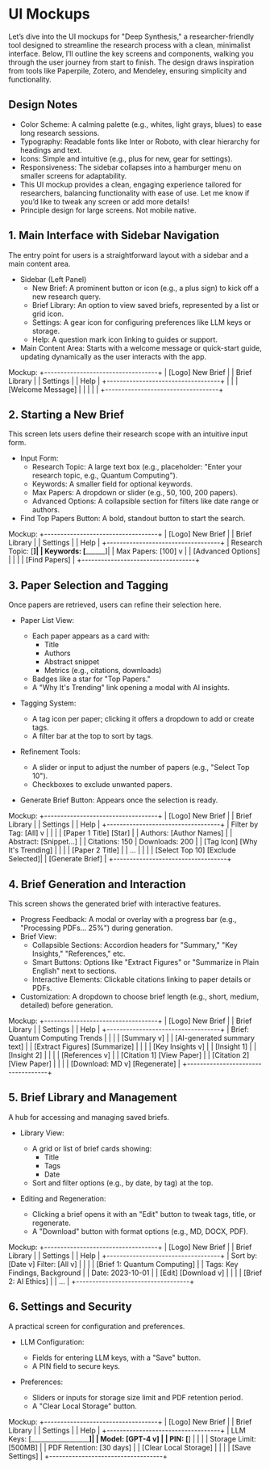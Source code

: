 # UI Mockups

Let’s dive into the UI mockups for "Deep Synthesis," a researcher-friendly tool designed to streamline the research process with a clean, minimalist interface. Below, I’ll outline the key screens and components, walking you through the user journey from start to finish. The design draws inspiration from tools like Paperpile, Zotero, and Mendeley, ensuring simplicity and functionality.

## Design Notes

- Color Scheme: A calming palette (e.g., whites, light grays, blues) to ease long research sessions.
- Typography: Readable fonts like Inter or Roboto, with clear hierarchy for headings and text.
- Icons: Simple and intuitive (e.g., plus for new, gear for settings).
- Responsiveness: The sidebar collapses into a hamburger menu on smaller screens for adaptability.
- This UI mockup provides a clean, engaging experience tailored for researchers, balancing functionality with ease of use. Let me know if you’d like to tweak any screen or add more details!
- Principle design for large screens. Not mobile native.

## 1. Main Interface with Sidebar Navigation

The entry point for users is a straightforward layout with a sidebar and a main content area.

- Sidebar (Left Panel)
  - New Brief: A prominent button or icon (e.g., a plus sign) to kick off a new research query.
  - Brief Library: An option to view saved briefs, represented by a list or grid icon.
  - Settings: A gear icon for configuring preferences like LLM keys or storage.
  - Help: A question mark icon linking to guides or support.
- Main Content Area: Starts with a welcome message or quick-start guide, updating dynamically as the user interacts with the app.

Mockup:
+-----------------------------------+
| [Logo]    New Brief              |
|           Brief Library          |
|           Settings                |
|           Help                    |
+-----------------------------------+
|                                   |
|         [Welcome Message]         |
|                                   |
|                                   |
+-----------------------------------+

## 2. Starting a New Brief

This screen lets users define their research scope with an intuitive input form.

- Input Form:
  - Research Topic: A large text box (e.g., placeholder: "Enter your research topic, e.g., Quantum Computing").
  - Keywords: A smaller field for optional keywords.
  - Max Papers: A dropdown or slider (e.g., 50, 100, 200 papers).
  - Advanced Options: A collapsible section for filters like date range or authors.
- Find Top Papers Button: A bold, standout button to start the search.

Mockup:
+-----------------------------------+
| [Logo]    New Brief              |
|           Brief Library          |
|           Settings                |
|           Help                    |
+-----------------------------------+
| Research Topic: [________________]|
| Keywords: [______________________]|
| Max Papers: [100] v               |
| [Advanced Options]                |
|                                   |
| [Find Papers]                     |
+-----------------------------------+

## 3. Paper Selection and Tagging

Once papers are retrieved, users can refine their selection here.

- Paper List View:
  - Each paper appears as a card with:
    - Title
    - Authors
    - Abstract snippet
    - Metrics (e.g., citations, downloads)
  - Badges like a star for "Top Papers."
  - A "Why It's Trending" link opening a modal with AI insights.

- Tagging System:
  - A tag icon per paper; clicking it offers a dropdown to add or create tags.
  - A filter bar at the top to sort by tags.

- Refinement Tools:
  - A slider or input to adjust the number of papers (e.g., "Select Top 10").
  - Checkboxes to exclude unwanted papers.

- Generate Brief Button: Appears once the selection is ready.

Mockup:
+-----------------------------------+
| [Logo]    New Brief              |
|           Brief Library          |
|           Settings                |
|           Help                    |
+-----------------------------------+
| Filter by Tag: [All] v            |
|                                   |
| [Paper 1 Title] [Star]            |
| Authors: [Author Names]           |
| Abstract: [Snippet...]            |
| Citations: 150 | Downloads: 200   |
| [Tag Icon] [Why It's Trending]    |
|                                   |
| [Paper 2 Title]                   |
| ...                               |
|                                   |
| [Select Top 10] [Exclude Selected]|
| [Generate Brief]                 |
+-----------------------------------+

## 4. Brief Generation and Interaction

This screen shows the generated brief with interactive features.

- Progress Feedback: A modal or overlay with a progress bar (e.g., "Processing PDFs... 25%") during generation.
- Brief View:
  - Collapsible Sections: Accordion headers for "Summary," "Key Insights," "References," etc.
  - Smart Buttons: Options like "Extract Figures" or "Summarize in Plain English" next to sections.
  - Interactive Elements: Clickable citations linking to paper details or PDFs.
- Customization: A dropdown to choose brief length (e.g., short, medium, detailed) before generation.

Mockup:
+-----------------------------------+
| [Logo]    New Brief              |
|           Brief Library          |
|           Settings                |
|           Help                    |
+-----------------------------------+
| Brief: Quantum Computing Trends  |
|                                   |
| [Summary v]                       |
|   [AI-generated summary text]     |
|   [Extract Figures] [Summarize]   |
|                                   |
| [Key Insights v]                  |
|   [Insight 1]                     |
|   [Insight 2]                     |
|                                   |
| [References v]                    |
|   [Citation 1] [View Paper]       |
|   [Citation 2] [View Paper]       |
|                                   |
| [Download: MD v] [Regenerate]     |
+-----------------------------------+

## 5. Brief Library and Management

A hub for accessing and managing saved briefs.

- Library View:
  - A grid or list of brief cards showing:
    - Title
    - Tags
    - Date
  - Sort and filter options (e.g., by date, by tag) at the top.

- Editing and Regeneration:
  - Clicking a brief opens it with an "Edit" button to tweak tags, title, or regenerate.
  - A "Download" button with format options (e.g., MD, DOCX, PDF).

Mockup:
+-----------------------------------+
| [Logo]    New Brief              |
|           Brief Library          |
|           Settings                |
|           Help                    |
+-----------------------------------+
| Sort by: [Date v] Filter: [All v] |
|                                   |
| [Brief 1: Quantum Computing]     |
| Tags: Key Findings, Background    |
| Date: 2023-10-01                  |
| [Edit] [Download v]               |
|                                   |
| [Brief 2: AI Ethics]             |
| ...                               |
+-----------------------------------+

## 6. Settings and Security

A practical screen for configuration and preferences.

- LLM Configuration:
  - Fields for entering LLM keys, with a "Save" button.
  - A PIN field to secure keys.

- Preferences:
  - Sliders or inputs for storage size limit and PDF retention period.
  - A "Clear Local Storage" button.

Mockup:
+-----------------------------------+
| [Logo]    New Brief              |
|           Brief Library          |
|           Settings                |
|           Help                    |
+-----------------------------------+
| LLM Keys: [______________________]|
| Model: [GPT-4 v]                  |
| PIN: [____]                       |
|                                   |
| Storage Limit: [500MB]            |
| PDF Retention: [30 days]          |
| [Clear Local Storage]             |
|                                   |
| [Save Settings]                   |
+-----------------------------------+
